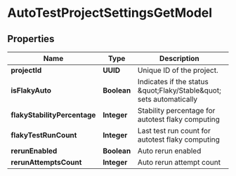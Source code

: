 

# AutoTestProjectSettingsGetModel


## Properties

| Name | Type | Description | Notes |
|------------ | ------------- | ------------- | -------------|
|**projectId** | **UUID** | Unique ID of the project. |  |
|**isFlakyAuto** | **Boolean** | Indicates if the status \&quot;Flaky/Stable\&quot; sets automatically |  [optional] |
|**flakyStabilityPercentage** | **Integer** | Stability percentage for autotest flaky computing |  [optional] |
|**flakyTestRunCount** | **Integer** | Last test run count for autotest flaky computing |  [optional] |
|**rerunEnabled** | **Boolean** | Auto rerun enabled |  |
|**rerunAttemptsCount** | **Integer** | Auto rerun attempt count |  |



